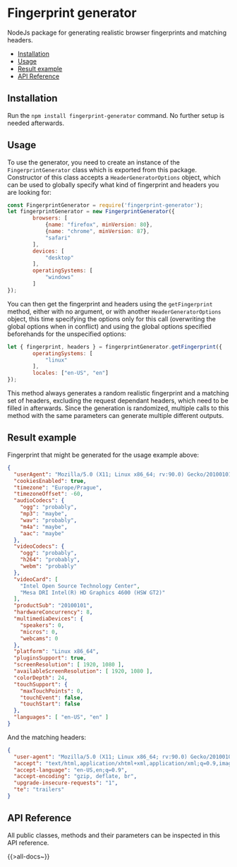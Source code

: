 # Fingerprint generator
NodeJs package for generating realistic browser fingerprints and matching headers.

<!-- toc -->

- [Installation](#installation)
- [Usage](#usage)
- [Result example](#result-example)
- [API Reference](#api-reference)

<!-- tocstop -->

## Installation
Run the `npm install fingerprint-generator` command. No further setup is needed afterwards.
## Usage
To use the generator, you need to create an instance of the `FingerprintGenerator` class which is exported from this package. Constructor of this class accepts a `HeaderGeneratorOptions` object, which can be used to globally specify what kind of fingerprint and headers you are looking for:
```js
const FingerprintGenerator = require('fingerprint-generator');
let fingerprintGenerator = new FingerprintGenerator({
        browsers: [
            {name: "firefox", minVersion: 80},
            {name: "chrome", minVersion: 87},
            "safari"
        ],
        devices: [
            "desktop"
        ],
        operatingSystems: [
            "windows"
        ]
});
```
You can then get the fingerprint and headers using the `getFingerprint` method, either with no argument, or with another `HeaderGeneratorOptions` object, this time specifying the options only for this call (overwriting the global options when in conflict) and using the global options specified beforehands for the unspecified options:
```js
let { fingerprint, headers } = fingerprintGenerator.getFingerprint({
        operatingSystems: [
            "linux"
        ],
        locales: ["en-US", "en"]
});
```
This method always generates a random realistic fingerprint and a matching set of headers, excluding the request dependant headers, which need to be filled in afterwards. Since the generation is randomized, multiple calls to this method with the same parameters can generate multiple different outputs.
## Result example
Fingerprint that might be generated for the usage example above:
```json
{
  "userAgent": "Mozilla/5.0 (X11; Linux x86_64; rv:90.0) Gecko/20100101 Firefox/90.0",
  "cookiesEnabled": true,
  "timezone": "Europe/Prague",
  "timezoneOffset": -60,
  "audioCodecs": {
    "ogg": "probably",
    "mp3": "maybe",
    "wav": "probably",
    "m4a": "maybe",
    "aac": "maybe"
  },
  "videoCodecs": {
    "ogg": "probably", 
    "h264": "probably", 
    "webm": "probably"
  },
  "videoCard": [
    "Intel Open Source Technology Center",
    "Mesa DRI Intel(R) HD Graphics 4600 (HSW GT2)"
  ],
  "productSub": "20100101",
  "hardwareConcurrency": 8,
  "multimediaDevices": { 
    "speakers": 0, 
    "micros": 0, 
    "webcams": 0
  },
  "platform": "Linux x86_64",
  "pluginsSupport": true,
  "screenResolution": [ 1920, 1080 ],
  "availableScreenResolution": [ 1920, 1080 ],
  "colorDepth": 24,
  "touchSupport": { 
    "maxTouchPoints": 0, 
    "touchEvent": false, 
    "touchStart": false
  },
  "languages": [ "en-US", "en" ]
}
```
And the matching headers:
```json
{
  "user-agent": "Mozilla/5.0 (X11; Linux x86_64; rv:90.0) Gecko/20100101 Firefox/90.0",
  "accept": "text/html,application/xhtml+xml,application/xml;q=0.9,image/webp,*/*;q=0.8",
  "accept-language": "en-US,en;q=0.9",
  "accept-encoding": "gzip, deflate, br",
  "upgrade-insecure-requests": "1",
  "te": "trailers"
}
```
## API Reference
All public classes, methods and their parameters can be inspected in this API reference.

{{>all-docs~}}

